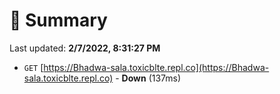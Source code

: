 # 📖 Summary
Last updated: **2/7/2022, 8:31:27 PM**

- `GET` [https://Bhadwa-sala.toxicblte.repl.co](https://Bhadwa-sala.toxicblte.repl.co) - **Down** (137ms)
